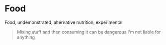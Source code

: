# Food
Food, undemonstrated, alternative nutrition, experimental


> Mixing stuff and then consuming it can be dangerous
> I'm not liable for anything

